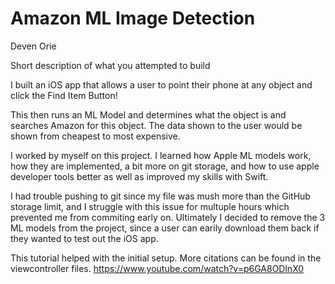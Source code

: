# Amazon ML Image Detection 

Deven Orie

Short description of what you attempted to build

I built an iOS app that allows a user to point their phone at any object and click the Find Item Button!

This then runs an ML Model and determines what the object is and searches Amazon for this object. The data shown to the user would be shown from cheapest to most expensive. 

I worked by myself on this project. I learned how Apple ML models work, how they are implemented, a bit more on git storage, and how to use apple developer tools better as well as improved my skills with Swift. 

I had trouble pushing to git since my file was mush more than the GitHub storage limit, and I struggle with this issue for multuple hours which prevented me from commiting early on. Ultimately I decided to remove the 3 ML models from the project, since a user can earily download them back if they wanted to test out the iOS app. 



This tutorial helped with the initial setup. More citations can be found in the viewcontroller files. https://www.youtube.com/watch?v=p6GA8ODlnX0
